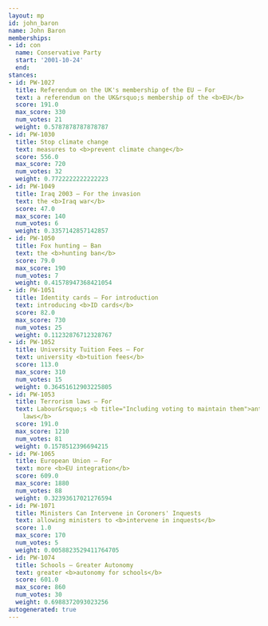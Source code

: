 ```yaml
---
layout: mp
id: john_baron
name: John Baron
memberships:
- id: con
  name: Conservative Party
  start: '2001-10-24'
  end: 
stances:
- id: PW-1027
  title: Referendum on the UK's membership of the EU — For
  text: a referendum on the UK&rsquo;s membership of the <b>EU</b>
  score: 191.0
  max_score: 330
  num_votes: 21
  weight: 0.5787878787878787
- id: PW-1030
  title: Stop climate change
  text: measures to <b>prevent climate change</b>
  score: 556.0
  max_score: 720
  num_votes: 32
  weight: 0.7722222222222223
- id: PW-1049
  title: Iraq 2003 — For the invasion
  text: the <b>Iraq war</b>
  score: 47.0
  max_score: 140
  num_votes: 6
  weight: 0.3357142857142857
- id: PW-1050
  title: Fox hunting — Ban
  text: the <b>hunting ban</b>
  score: 79.0
  max_score: 190
  num_votes: 7
  weight: 0.41578947368421054
- id: PW-1051
  title: Identity cards — For introduction
  text: introducing <b>ID cards</b>
  score: 82.0
  max_score: 730
  num_votes: 25
  weight: 0.11232876712328767
- id: PW-1052
  title: University Tuition Fees — For
  text: university <b>tuition fees</b>
  score: 113.0
  max_score: 310
  num_votes: 15
  weight: 0.36451612903225805
- id: PW-1053
  title: Terrorism laws — For
  text: Labour&rsquo;s <b title="Including voting to maintain them">anti-terrorism
    laws</b>
  score: 191.0
  max_score: 1210
  num_votes: 81
  weight: 0.1578512396694215
- id: PW-1065
  title: European Union — For
  text: more <b>EU integration</b>
  score: 609.0
  max_score: 1880
  num_votes: 88
  weight: 0.32393617021276594
- id: PW-1071
  title: Ministers Can Intervene in Coroners' Inquests
  text: allowing ministers to <b>intervene in inquests</b>
  score: 1.0
  max_score: 170
  num_votes: 5
  weight: 0.0058823529411764705
- id: PW-1074
  title: Schools — Greater Autonomy
  text: greater <b>autonomy for schools</b>
  score: 601.0
  max_score: 860
  num_votes: 30
  weight: 0.6988372093023256
autogenerated: true
---
```

